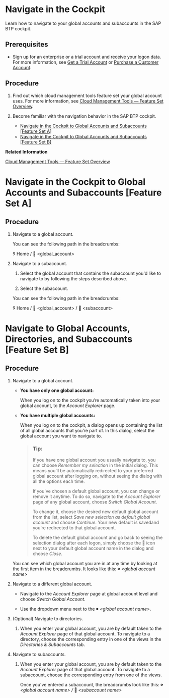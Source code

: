 <!-- loio0874895f1f78459f9517da55a11ffebd -->

# Navigate in the Cockpit

Learn how to navigate to your global accounts and subaccounts in the SAP BTP cockpit.



<a name="loio0874895f1f78459f9517da55a11ffebd__prereq_uww_m2c_nbb"/>

## Prerequisites

-   Sign up for an enterprise or a trial account and receive your logon data. For more information, see [Get a Trial Account](../20-getting-started/Getting_a_Global_Account_d61c281.md#loio42e7e54590424e65969fced1acd47694) or [Purchase a Customer Account](../20-getting-started/Getting_a_Global_Account_d61c281.md#loioa71a081b39e343e097046bf487f57af3).




<a name="loio0874895f1f78459f9517da55a11ffebd__steps_hbw_vy2_knb"/>

## Procedure

1.  Find out which cloud management tools feature set your global account uses. For more information, see [Cloud Management Tools — Feature Set Overview](../10-concepts/Cloud_Management_Tools_—_Feature_Set_Overview_caf4e4e.md).

2.  Become familiar with the navigation behavior in the SAP BTP cockpit.

    -    [Navigate in the Cockpit to Global Accounts and Subaccounts \[Feature Set A\]](Navigate_in_the_Cockpit_0874895.md#loio0874895f1f78459f9517da55a11ffebd__Navigate-FSA) 
    -   [Navigate in the Cockpit to Global Accounts and Subaccounts \[Feature Set B\]](Navigate_in_the_Cockpit_0874895.md#loio0874895f1f78459f9517da55a11ffebd__Navigate-FSB)

**Related Information**  


[Cloud Management Tools — Feature Set Overview](../10-concepts/Cloud_Management_Tools_—_Feature_Set_Overview_caf4e4e.md "Cloud management tools represent the group of technologies designed for managing SAP BTP.")

 <a name="loio0874895f1f78459f9517da55a11ffebd Navigate-FSA__Navigate-FSA"/>

<!-- Navigate-FSA -->

# Navigate in the Cockpit to Global Accounts and Subaccounts \[Feature Set A\]



<a name="Navigate-FSA__steps_bhk_my2_knb"/>

## Procedure

1.  Navigate to a global account.

    You can see the following path in the breadcrumbs:

        Home /     <global\_account\>

2.  Navigate to a subaccount.

    1.  Select the global account that contains the subaccount you'd like to navigate to by following the steps described above.

    2.  Select the subaccount.

    You can see the following path in the breadcrumbs:

        Home /     <global\_account\> /     <subaccount\>


 <a name="loio0874895f1f78459f9517da55a11ffebd Navigate-FSB__Navigate-FSB"/>

<!-- Navigate-FSB -->

# Navigate to Global Accounts, Directories, and Subaccounts \[Feature Set B\]



<a name="Navigate-FSB__steps_ibv_bhf_mqb"/>

## Procedure

1.  Navigate to a global account.

    -   **You have only one global account:**

        When you log on to the cockpit you’re automatically taken into your global account, to the *Account Explorer* page.

    -   **You have multiple global accounts:**

        When you log on to the cockpit, a dialog opens up containing the list of all global accounts that you’re part of. In this dialog, select the global account you want to navigate to.

        > ### Tip:  
        > If you have one global account you usually navigate to, you can choose *Remember my selection* in the initial dialog. This means you’ll be automatically redirected to your preferred global account after logging on, without seeing the dialog with all the options each time.
        > 
        > If you've chosen a default global account, you can change or remove it anytime. To do so, navigate to the *Account Explorer* page of any global account, choose *Switch Global Account*.
        > 
        > To change it, choose the desired new default global account from the list, select *Save new selection as default global account* and choose *Continue*. Your new default is savedand you’re redirected to that global account.
        > 
        > To delete the default global account and go back to seeing the selection dialog after each logon, simply choose the     icon next to your default global account name in the dialog and choose *Close*.

    You can see which global account you are in at any time by looking at the first item in the breadcrumbs. It looks like this:     *<global account name\>*

2.  Navigate to a different global account.

    -   Navigate to the *Account Explorer* page at global account level and choose *Switch Global Account*.

    -   Use the dropdown menu next to the     *<global account name\>*.
3.  \(Optional\) Navigate to directories.

    1.  When you enter your global account, you are by default taken to the *Account Explorer* page of that global account. To navigate to a directory, choose the corresponding entry in one of the views in the *Directories & Subaccounts* tab.

4.  Navigate to subaccounts.

    1.  When you enter your global account, you are by default taken to the *Account Explorer* page of that global account. To navigate to a subaccount, choose the corresponding entry from one of the views.

        Once you've entered a subaccount, the breadcrumbs look like this:     *<global account name\> /*     *<subaccount name\>*


